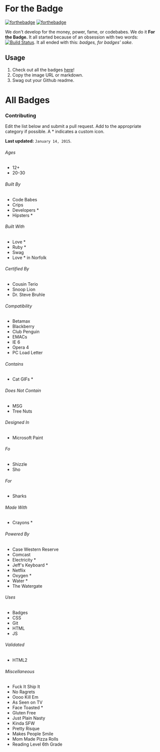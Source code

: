 # For the Badge

[![forthebadge](http://forthebadge.com/images/badges/fuck-it-ship-it.svg)](http://forthebadge.com)
[![forthebadge](http://forthebadge.com/images/badges/no-ragrets.svg)](http://forthebadge.com)

We don't develop for the money, power, fame, or codebabes. We do it **For the Badge.** It all started because of an obsession with two words: [![Build Status](https://travis-ci.org/BraveUX/for-the-badge.svg)](https://travis-ci.org/BraveUX/for-the-badge). It all ended with this: _badges, for badges’ sake_.

## Usage

1. Check out all the badges [here](http://forthebadge.com)!
2. Copy the image URL or markdown.
3. Swag out your Github readme.

# All Badges

### Contributing

Edit the list below and submit a pull request.  Add to the appropriate category if possible. A \* indicates a custom icon.

**Last updated:** `January 14, 2015`.

###### Ages

* 12+
* 20-30

###### Built By

* Code Babes
* Crips
* Developers \*
* Hipsters \*

###### Built With

* Love \*
* Ruby \*
* Swag
* Love \* in Norfolk

###### Certified By

* Cousin Terio
* Snoop Lion
* Dr. Steve Bruhle

###### Compatibility

* Betamax
* Blackberry
* Club Penguin
* EMACs
* IE 6
* Opera 4
* PC Load Letter

###### Contains

* Cat GIFs \*

###### Does Not Contain

* MSG
* Tree Nuts

###### Designed In

* Microsoft Paint

###### Fo

* Shizzle
* Sho

###### For

* Sharks

###### Made With

* Crayons \*

###### Powered By

* Case Western Reserve
* Comcast
* Electricity \*
* Jeff's Keyboard \*
* Netflix
* Oxygen \*
* Water \*
* The Watergate

###### Uses

* Badges
* CSS
* Git
* HTML
* JS

###### Validated

* HTML2

###### Miscellaneous

* Fuck It Ship It
* No Ragrets
* Oooo Kill Em
* As Seen on TV
* Face Toasted \*
* Gluten Free
* Just Plain Nasty
* Kinda SFW
* Pretty Risque
* Makes People Smile
* Mom Made Pizza Rolls
* Reading Level 6th Grade
